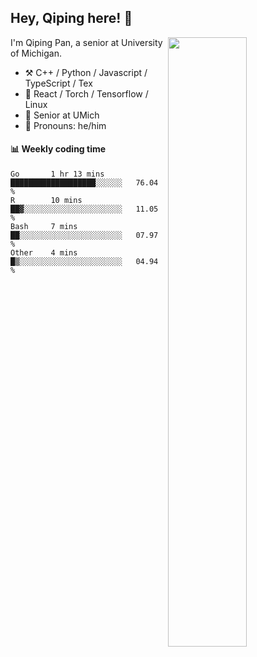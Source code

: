 

## Hey, Qiping here! :wave:

[<img align="right" width="50%" src="https://github-readme-stats.vercel.app/api?username=ppppqp&theme=dark&show_icons=true">](https://metrics.lecoq.io/ppppqp?template=classic)


I'm Qiping Pan, a senior at University of Michigan.

-   :hammer_and_pick: C++ / Python / Javascript / TypeScript / Tex
-   :pencil: React / Torch / Tensorflow / Linux 
-   :seedling: Senior at UMich
-   :man: Pronouns: he/him



#### :bar_chart: Weekly coding time

<!--START_SECTION:waka-->

```text
Go       1 hr 13 mins    ███████████████████░░░░░░   76.04 %
R        10 mins         ██▓░░░░░░░░░░░░░░░░░░░░░░   11.05 %
Bash     7 mins          ██░░░░░░░░░░░░░░░░░░░░░░░   07.97 %
Other    4 mins          █▒░░░░░░░░░░░░░░░░░░░░░░░   04.94 %
```

<!--END_SECTION:waka-->
